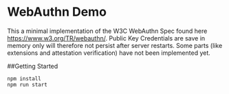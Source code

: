 # WebAuthn Demo

This a minimal implementation of the W3C WebAuthn Spec found here https://www.w3.org/TR/webauthn/.
Public Key Credentials are save in memory only will therefore not persist after server restarts.
Some parts (like extensions and attestation verification) have not been implemented yet.

##Getting Started

```shell script
npm install
npm run start
```

